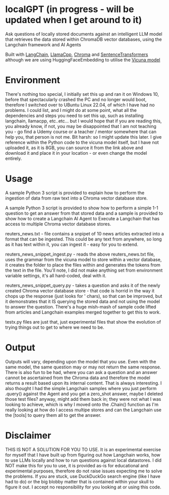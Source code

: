 # localGPT  (in progress - will be updated when I get around to it)
Ask questions of locally stored documents against an intelligent LLM model that retrieves the data stored within ChromaDB vector databases, using the Langchain framework and AI Agents

Built with [LangChain](https://python.langchain.com/en/latest/), [LlamaCpp](https://github.com/ggerganov/llama.cpp), [Chroma](https://www.trychroma.com/) and [SentenceTransformers](https://www.sbert.net/) although we are using HuggingFaceEmbedding to utilise the [Vicuna model](https://huggingface.co/vicuna/ggml-vicuna-13b-1.1)

# Environment
There's nothing too special, I initially set this up and ran it on Windows 10, before that spectacularly crashed the PC and no longer would boot, therefore I switched over to UBuntu Linux 22.04, of which I have had no problems.  I could list, and I might do at some point, what all the dependencies and steps you need to set this up, such as installing langchain, llamacpp, etc..etc... but I would hope that if you are reading this, you already know, if not, you may be disappointed that I am not teaching you - go find a Udemy course or a teacher / mentor somewhere that can help you, that person is not me.  Bit harsh: so I might update this later.
I give reference within the Python code to the vicuna model itself, but I have not uploaded it, as it is 8GB, you can source it from the link above and download it and place it in your location - or even change the model entirely.

# Usage
A sample Python 3 script is provided to explain how to perform the ingestion of data from raw text into a Chroma vector database store.

A sample Python 3 script is provided to show how to perform a simple 1-1 question to get an answer from that stored data and a sample is provided to show how to create a Langchain AI Agent to Execute a Langchain that has access to multiple Chroma vector database stores.

reuters_news.txt - file contains a snpipet of 10 news articles extracted into a format that can be ingested.  This could be any text from anywhere, so long as it has text within it, you can ingest it - easy for you to extend.

reuters_news_snippet_ingest.py - reads the above reuters_news.txt file, uses the grammar from the vicuna model to store within a vector database, it creates the folder to place the files within and generates the tokens from the text in the file.  You'll note, I did not make anything set from environment variable settings, it's all hard-coded, deal with it.

reuters_news_snippet_query.py - takes a question and asks it of the newly created Chroma vector database store - that code is horrid in the way it chops up the response (just looks for ' chars), so that can be improved, but it demonstrates that it IS querying the stored data and not using the model to answer the question.  There's a huge mish-mash of sample code lifted from articles and Langchain examples merged together to get this to work.

testx.py files are just that, just experimental files that show the evolution of trying things out to get to where we need to be.


# Output
Outputs will vary, depending upon the model that you use.  Even with the same model, the same question may or may not return the same response.  There is also fun to be had, where you can ask a question and an answer cannot be ascertained from the Chroma data and therefore the model returns a result based upon its internal content.  That is always interesting.  I also thought I had the simple Langchain samples where you just perform .query() against the Agent and you get a zero_shot answer, maybe I deleted those test files? anyway, might add them back in; they were not what I was looking to achieve, which is why I moved onto the .Chain() function as I'm really looking at how do I access multipe stores and can the Langchain use the [tools] to query them all to get the answer.


# Disclaimer
THIS IS NOT A SOLUTION FOR YOU TO USE.  It is an experimental exercise for myself that I have built up from figuring out how Langchain works, how to use LLMs locally and how to run questions against local datastores.  I did NOT make this for you to use, it is provided as-is for educational and experimental purposes, therefore do not raise issues expecting me to solve the problems.  If you are stuck, use DuckDuckGo search engine (like I have had to do) or the big blobby matter that is contained within your skull to figure it out.  I accept no responsibility for you looking at or using this code.
